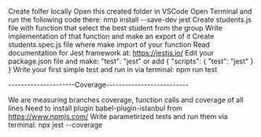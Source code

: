 Create folfer locally
Open this created folder in VSCode
Open Terminal and run the following code there: nmp install --save-dev jest
Create students.js file with function that select the best student from the group
Write implementation of that function and make an export of it
Create students.spec.js file where make import of your function
Read documentation for Jest framework at: https://jestjs.io/
Edit your package.json file and make: "test": "jest" or add { "scripts": { "test": "jest" } }
Write your first simple test and run in via terminal: npm run test
 

---------------------Coverage--------------------------

We are measuring branches coverage, function calls and coverage of all lines
Need to install plugin babel-plugin-istanbul from https://www.npmjs.com/
Write parametirized tests and run them via terminal: npx jest --coverage